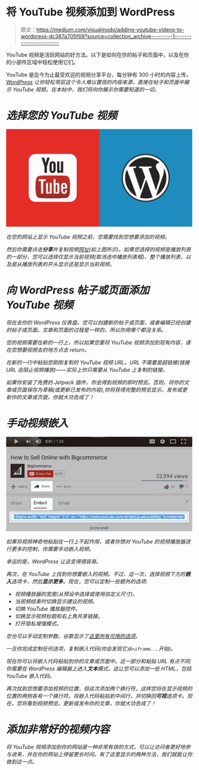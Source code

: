 # 将 YouTube 视频添加到 WordPress

> 原文：<https://medium.com/visualmodo/adding-youtube-videos-to-wordpress-dc387a705f69?source=collection_archive---------1----------------------->

YouTube 视频是活跃网站的好方法。以下是如何在你的帖子和页面中，以及在你的小部件区域中轻松使用它们。

YouTube 是迄今为止最受欢迎的视频分享平台，每分钟有 300 小时的内容上传[](http://www.statisticbrain.com/youtube-statistics/)*。 [WordPress](https://visualmodo.com/) 让你轻松驾驭这个令人难以置信的内容来源，直接在帖子和页面中展示 YouTube 视频。在本帖中，我们将向你展示你需要知道的一切。*

# *选择您的 YouTube 视频*

*![](img/221bddb1180c53b0cd2d1076d1f6062c.png)*

*在您的网站上显示 YouTube 视频之前，您需要找到您想要添加的视频。*

*然后你需要点击**分享**并复制视频[网址](https://visualmodo.com/)(如上图所示)。如果您选择的视频是播放列表的一部分，您可以选择仅显示当前视频(取消选中播放列表框)、整个播放列表，以及是从播放列表的开头显示还是显示当前视频。*

# *向 WordPress 帖子或页面添加 YouTube 视频*

*现在去你的 WordPress 仪表盘。您可以创建新的帖子或页面，或者编辑已经创建的帖子或页面。文章和页面的过程是一样的，所以你用哪个都没关系。*

*您的视频需要在新的一行上，所以如果您要将 YouTube 视频添加到现有内容，请在您想要视频去的地方点击 return。*

*在新的一行中粘贴您刚刚复制的 YouTube 视频 URL。URL 不需要是超链接(链接 URL 会阻止视频播放)——实际上你只需要从 YouTube 上复制的链接。*

*如果你安装了免费的 Jetpack 插件，你会得到视频的即时预览。否则，将你的文章或页面保存为草稿(或更新已发布的内容),你将获得完整的预览显示。发布或更新你的文章或页面，你就大功告成了！*

# *手动视频嵌入*

*![](img/e0d980b998f12b0d910b877c1f32300c.png)*

*如果将视频神奇地粘贴在一行上不起作用，或者你想对 YouTube 的视频播放器进行更多的控制，你需要手动嵌入视频。*

*幸运的是，WordPress 让这变得很容易。*

*再次，在 YouTube 上找到你想要嵌入的视频。不过，这一次，选择视频下方的**嵌入**选项卡，然后**显示更多**。现在，您可以定制一些额外的选项:*

*   *视频播放器的宽度(从预设中选择或使用自定义尺寸)。*
*   *当视频结束时切换显示建议的视频。*
*   *切换 YouTube 播放器控件。*
*   *切换显示视频标题和右上角共享链接。*
*   *打开隐私增强模式。*

*您也可以手动定制参数。谷歌显示了[这里所有可用的选项](https://developers.google.com/youtube/player_parameters)。*

*一旦你完成定制任何选项，复制嵌入代码(你会发现它从`<iframe...`开始)。*

*现在你可以将嵌入代码粘贴到你的文章或页面中。这一部分和粘贴 URL 有点不同:你需要在 WordPress 编辑器上进入**文本**模式。这让您可以添加一些 HTML，包括 YouTube 嵌入代码。*

*再次找到您想要添加视频的位置，但这次添加两个换行符，这样您将在显示视频的位置的两侧各有一个换行符。将嵌入代码粘贴到中间行，并切换回**可视**选项卡。现在，您将看到视频预览。更新或发布你的文章，你就大功告成了！*

# *添加非常好的视频内容*

*将 YouTube 视频添加到你的网站是一种非常有效的方式，可以让访问者更好地参与进来，并在你的网站上停留更长时间。有了这里显示的两种方法，我们就能让你做到这一点。*